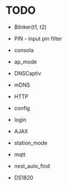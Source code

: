 # TODO
* Bilnker(t1, t2)
* PIN - input pin filter
* consola
* ap_mode
* DNSCaptiv
* mDNS
* HTTP
* config
* login
* AJAX
* station_mode
* mqtt
* nest_auto_find

* DS1820
